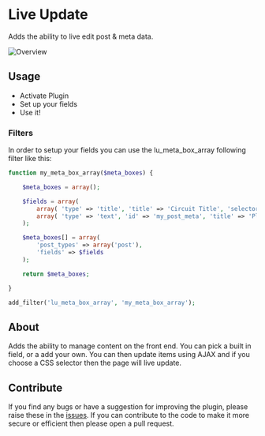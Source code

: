 Live Update
=====================

Adds the ability to live edit post & meta data.

![Overview](https://www.dropbox.com/s/4nziqobjdr5g8lm/Screenshot%202014-04-22%2010.46.05.png)

## Usage

* Activate Plugin
* Set up your fields
* Use it!


### Filters

In order to setup your fields you can use the lu_meta_box_array following filter like this:

```php
function my_meta_box_array($meta_boxes) {

    $meta_boxes = array();

    $fields = array(
        array( 'type' => 'title', 'title' => 'Circuit Title', 'selector' => 'h1.entry-title'),
        array( 'type' => 'text', 'id' => 'my_post_meta', 'title' => 'Please update me', 'selector' => '.my-post_meta')
    );

    $meta_boxes[] = array(
        'post_types' => array('post'),
        'fields' => $fields
    );

    return $meta_boxes;

}

add_filter('lu_meta_box_array', 'my_meta_box_array');
```

## About

Adds the ability to manage content on the front end. You can pick a built in field, or a add your own. You can then update items using AJAX and if you choose a CSS selector then the page will live update.

## Contribute

If you find any bugs or have a suggestion for improving the plugin, please raise these in the [issues](https://github.com/stompweb/live-update/issues). If you can contribute to the code to make it more secure or efficient then please open a pull request.
